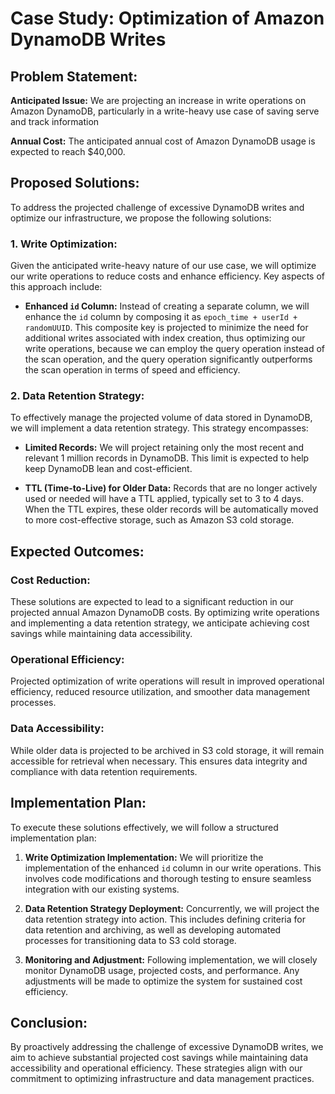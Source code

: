 # Case Study: Optimization of Amazon DynamoDB Writes

## Problem Statement:

**Anticipated Issue:** We are projecting an increase in write operations on Amazon DynamoDB, particularly in a write-heavy use case of saving serve and track information

**Annual Cost:** The anticipated annual cost of Amazon DynamoDB usage is expected to reach $40,000.

## Proposed Solutions:

To address the projected challenge of excessive DynamoDB writes and optimize our infrastructure, we propose the following solutions:

### 1. Write Optimization:

Given the anticipated write-heavy nature of our use case, we will optimize our write operations to reduce costs and enhance efficiency. Key aspects of this approach include:

- **Enhanced `id` Column:** Instead of creating a separate column, we will enhance the `id` column by composing it as `epoch_time + userId + randomUUID`. This composite key is projected to minimize the need for additional writes associated with index creation, thus optimizing our write operations, because we can employ the query operation instead of the scan operation, and the query operation significantly outperforms the scan operation in terms of speed and efficiency.





### 2. Data Retention Strategy:

To effectively manage the projected volume of data stored in DynamoDB, we will implement a data retention strategy. This strategy encompasses:

- **Limited Records:** We will project retaining only the most recent and relevant 1 million records in DynamoDB. This limit is expected to help keep DynamoDB lean and cost-efficient.

- **TTL (Time-to-Live) for Older Data:** Records that are no longer actively used or needed will have a TTL applied, typically set to 3 to 4 days. When the TTL expires, these older records will be automatically moved to more cost-effective storage, such as Amazon S3 cold storage.

## Expected Outcomes:

### Cost Reduction:

These solutions are expected to lead to a significant reduction in our projected annual Amazon DynamoDB costs. By optimizing write operations and implementing a data retention strategy, we anticipate achieving cost savings while maintaining data accessibility.

### Operational Efficiency:

Projected optimization of write operations will result in improved operational efficiency, reduced resource utilization, and smoother data management processes.

### Data Accessibility:

While older data is projected to be archived in S3 cold storage, it will remain accessible for retrieval when necessary. This ensures data integrity and compliance with data retention requirements.

## Implementation Plan:

To execute these solutions effectively, we will follow a structured implementation plan:

1. **Write Optimization Implementation:** We will prioritize the implementation of the enhanced `id` column in our write operations. This involves code modifications and thorough testing to ensure seamless integration with our existing systems.

2. **Data Retention Strategy Deployment:** Concurrently, we will project the data retention strategy into action. This includes defining criteria for data retention and archiving, as well as developing automated processes for transitioning data to S3 cold storage.

3. **Monitoring and Adjustment:** Following implementation, we will closely monitor DynamoDB usage, projected costs, and performance. Any adjustments will be made to optimize the system for sustained cost efficiency.

## Conclusion:

By proactively addressing the challenge of excessive DynamoDB writes, we aim to achieve substantial projected cost savings while maintaining data accessibility and operational efficiency. These strategies align with our commitment to optimizing infrastructure and data management practices.
